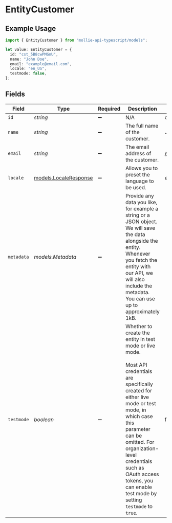 # EntityCustomer

## Example Usage

```typescript
import { EntityCustomer } from "mollie-api-typescript/models";

let value: EntityCustomer = {
  id: "cst_5B8cwPMGnU",
  name: "John Doe",
  email: "example@email.com",
  locale: "en_US",
  testmode: false,
};
```

## Fields

| Field                                                                                                                                                                                                                                                                                                            | Type                                                                                                                                                                                                                                                                                                             | Required                                                                                                                                                                                                                                                                                                         | Description                                                                                                                                                                                                                                                                                                      | Example                                                                                                                                                                                                                                                                                                          |
| ---------------------------------------------------------------------------------------------------------------------------------------------------------------------------------------------------------------------------------------------------------------------------------------------------------------- | ---------------------------------------------------------------------------------------------------------------------------------------------------------------------------------------------------------------------------------------------------------------------------------------------------------------- | ---------------------------------------------------------------------------------------------------------------------------------------------------------------------------------------------------------------------------------------------------------------------------------------------------------------- | ---------------------------------------------------------------------------------------------------------------------------------------------------------------------------------------------------------------------------------------------------------------------------------------------------------------- | ---------------------------------------------------------------------------------------------------------------------------------------------------------------------------------------------------------------------------------------------------------------------------------------------------------------- |
| `id`                                                                                                                                                                                                                                                                                                             | *string*                                                                                                                                                                                                                                                                                                         | :heavy_minus_sign:                                                                                                                                                                                                                                                                                               | N/A                                                                                                                                                                                                                                                                                                              | cst_5B8cwPMGnU                                                                                                                                                                                                                                                                                                   |
| `name`                                                                                                                                                                                                                                                                                                           | *string*                                                                                                                                                                                                                                                                                                         | :heavy_minus_sign:                                                                                                                                                                                                                                                                                               | The full name of the customer.                                                                                                                                                                                                                                                                                   | John Doe                                                                                                                                                                                                                                                                                                         |
| `email`                                                                                                                                                                                                                                                                                                          | *string*                                                                                                                                                                                                                                                                                                         | :heavy_minus_sign:                                                                                                                                                                                                                                                                                               | The email address of the customer.                                                                                                                                                                                                                                                                               | example@email.com                                                                                                                                                                                                                                                                                                |
| `locale`                                                                                                                                                                                                                                                                                                         | [models.LocaleResponse](../models/localeresponse.md)                                                                                                                                                                                                                                                             | :heavy_minus_sign:                                                                                                                                                                                                                                                                                               | Allows you to preset the language to be used.                                                                                                                                                                                                                                                                    | en_US                                                                                                                                                                                                                                                                                                            |
| `metadata`                                                                                                                                                                                                                                                                                                       | *models.Metadata*                                                                                                                                                                                                                                                                                                | :heavy_minus_sign:                                                                                                                                                                                                                                                                                               | Provide any data you like, for example a string or a JSON object. We will save the data alongside the entity. Whenever<br/>you fetch the entity with our API, we will also include the metadata. You can use up to approximately 1kB.                                                                            |                                                                                                                                                                                                                                                                                                                  |
| `testmode`                                                                                                                                                                                                                                                                                                       | *boolean*                                                                                                                                                                                                                                                                                                        | :heavy_minus_sign:                                                                                                                                                                                                                                                                                               | Whether to create the entity in test mode or live mode.<br/><br/>Most API credentials are specifically created for either live mode or test mode, in which case this parameter can be<br/>omitted. For organization-level credentials such as OAuth access tokens, you can enable test mode by setting<br/>`testmode` to `true`. | false                                                                                                                                                                                                                                                                                                            |